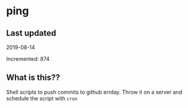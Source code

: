 # ping

## Last updated
2019-08-14

Incremented: 874

## What is this??
Shell scripts to push commits to github errday. Throw it on a server and schedule the script with `cron`
